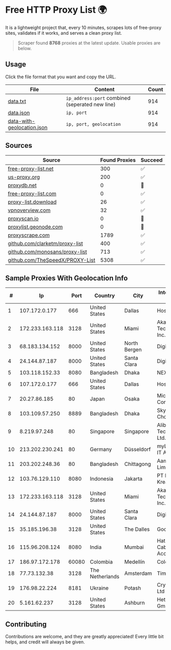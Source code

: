 
# Free HTTP Proxy List 🌍

It is a lightweight project that, every 10 minutes, scrapes lots of free-proxy sites, validates if it works, and serves a clean proxy list.


> Scraper found **8768** proxies at the latest update. Usable proxies are below.

## Usage

Click the file format that you want and copy the URL.


|File|Content|Count|
|----|-------|-----|
|[data.txt](https://raw.githubusercontent.com/themiralay/Proxy-List-World/master/data.txt)|`ip_address:port` combined (seperated new line)|914|
|[data.json](https://raw.githubusercontent.com/themiralay/Proxy-List-World/master/data.json)|`ip, port`|914|
|[data-with-geolocation.json](https://raw.githubusercontent.com/themiralay/Proxy-List-World/master/data-with-geolocation.json)|`ip, port, geolocation`|914|

## Sources

|Source|Found Proxies|Succeed|
|------|-------------|-------|
|[free-proxy-list.net](https://free-proxy-list.net)|300|✅|
|[us-proxy.org](https://www.us-proxy.org)|200|✅|
|[proxydb.net](http://proxydb.net)|0|🚫|
|[free-proxy-list.com](https://free-proxy-list.com/?page=&port=&type%5B%5D=http&type%5B%5D=https&up_time=0&search=Search)|0|✅|
|[proxy-list.download](https://www.proxy-list.download/HTTP)|26|✅|
|[vpnoverview.com](https://vpnoverview.com/privacy/anonymous-browsing/free-proxy-servers)|32|✅|
|[proxyscan.io](https://www.proxyscan.io)|0|🚫|
|[proxylist.geonode.com](https://proxylist.geonode.com/api/proxy-list?limit=300&page=1&sort_by=lastChecked&sort_type=desc&protocols=http,https)|0|🚫|
|[proxyscrape.com](https://api.proxyscrape.com/v2/?request=displayproxies&protocol=http&timeout=10000&country=all&ssl=all&anonymity=all)|1789|✅|
|[github.com/clarketm/proxy-list](https://raw.githubusercontent.com/clarketm/proxy-list/master/proxy-list-raw.txt)|400|✅|
|[github.com/monosans/proxy-list](https://raw.githubusercontent.com/monosans/proxy-list/main/proxies/http.txt)|713|✅|
|[github.com/TheSpeedX/PROXY-List](https://raw.githubusercontent.com/TheSpeedX/PROXY-List/master/http.txt)|5308|✅|


## Sample Proxies With Geolocation Info

|#|Ip|Port|Country|City|Internet Service Provider|
|-|--|----|-------|----|-------------------------|
|1|107.172.0.177|666|United States|Dallas|HostPapa|
|2|172.233.163.118|3128|United States|Miami|Akamai Technologies, Inc.|
|3|68.183.134.152|8000|United States|North Bergen|DigitalOcean, LLC|
|4|24.144.87.187|8000|United States|Santa Clara|DigitalOcean, LLC|
|5|103.118.152.33|8080|Bangladesh|Dhaka|NEXTGENONLINE|
|6|107.172.0.177|666|United States|Dallas|HostPapa|
|7|20.27.86.185|80|Japan|Osaka|Microsoft Corporation|
|8|103.109.57.250|8889|Bangladesh|Dhaka|Skynet Chowmuhani|
|9|8.219.97.248|80|Singapore|Singapore|Alibaba (US) Technology Co., Ltd.|
|10|213.202.230.241|80|Germany|Düsseldorf|myLoc managed IT AG|
|11|203.202.248.36|80|Bangladesh|Chittagong|Aamra Networks Limited|
|12|103.76.129.110|8080|Indonesia|Jakarta|PT Industri Kreatif Digital|
|13|172.233.163.118|3128|United States|Miami|Akamai Technologies, Inc.|
|14|24.144.87.187|8000|United States|Santa Clara|DigitalOcean, LLC|
|15|35.185.196.38|3128|United States|The Dalles|Google LLC|
|16|115.96.208.124|8080|India|Mumbai|Hathway IP over Cable Internet Access|
|17|186.97.172.178|60080|Colombia|Medellín|Colombia Móvil|
|18|77.73.132.38|3128|The Netherlands|Amsterdam|TimeWeb Ltd.|
|19|176.98.22.224|8181|Ukraine|Potash|Crystal Telecom Ltd|
|20|5.161.62.237|3128|United States|Ashburn|Hetzner Online GmbH|



## Contributing

Contributions are welcome, and they are greatly appreciated! Every
little bit helps, and credit will always be given.

